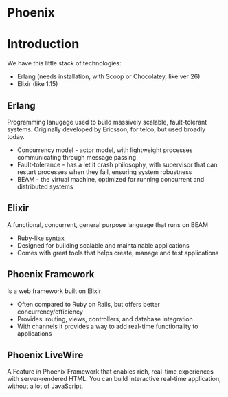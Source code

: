 # Phoenix

# Introduction

We have this little stack of technologies:

- Erlang (needs installation, with Scoop or Chocolatey, like ver 26)
- Elixir (like 1.15)

## Erlang

Programming lanugage used to build massively scalable, fault-tolerant systems.
Originally developed by Ericsson, for telco, but used broadly today.

- Concurrency model - actor model, with lightweight processes communicating through message passing
- Fault-tolerance - has a let it crash philosophy, with supervisor that can restart processes when they fail, ensuring system robustness
- BEAM - the virtual machine, optimized for running concurrent and distributed systems

## Elixir

A functional, concurrent, general purpose language that runs on BEAM

- Ruby-like syntax
- Designed for building scalable and maintainable applications
- Comes with great tools that helps create, manage and test applications

## Phoenix Framework

Is a web framework built on Elixir

- Often compared to Ruby on Rails, but offers better concurrency/efficiency
- Provides: routing, views, controllers, and database integration
- With channels it provides a way to add real-time functionality to applications

## Phoenix LiveWire

A Feature in Phoenix Framework that enables rich, real-time experiences with server-rendered HTML.
You can build interactive real-time application, without a lot of JavaScript.
